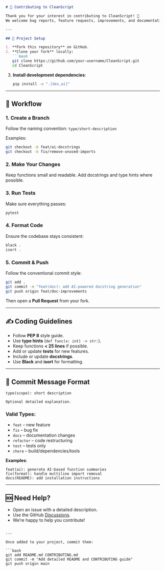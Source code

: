 
```markdown
# 👥 Contributing to CleanScript

Thank you for your interest in contributing to CleanScript! 🎉  
We welcome bug reports, feature requests, improvements, and documentation contributions.

---

## 🧰 Project Setup

1. **Fork this repository** on GitHub.
2. **Clone your fork** locally:
   ```bash
   git clone https://github.com/your-username/CleanScript.git
   cd CleanScript
````

3. **Install development dependencies**:

   ```bash
   pip install -e ".[dev,ai]"
   ```

---

## 🚧 Workflow

### 1. Create a Branch

Follow the naming convention: `type/short-description`

Examples:

```bash
git checkout -b feat/ai-docstrings
git checkout -b fix/remove-unused-imports
```

### 2. Make Your Changes

Keep functions small and readable. Add docstrings and type hints where possible.

### 3. Run Tests

Make sure everything passes:

```bash
pytest
```

### 4. Format Code

Ensure the codebase stays consistent:

```bash
black .
isort .
```

### 5. Commit & Push

Follow the conventional commit style:

```bash
git add .
git commit -m "feat(doc): add AI-powered docstring generation"
git push origin feat/doc-improvements
```

Then open a **Pull Request** from your fork.

---

## ✍️ Coding Guidelines

* Follow **PEP 8** style guide.
* Use **type hints** (`def func(x: int) -> str:`).
* Keep functions **< 25 lines** if possible.
* Add or update **tests** for new features.
* Include or update **docstrings**.
* Use **Black** and **isort** for formatting.

---

## 🔖 Commit Message Format

```
type(scope): short description

Optional detailed explanation.
```

### Valid Types:

* `feat` – new feature
* `fix` – bug fix
* `docs` – documentation changes
* `refactor` – code restructuring
* `test` – tests only
* `chore` – build/dependencies/tools

**Examples**:

```
feat(ai): generate AI-based function summaries
fix(format): handle multiline import removal
docs(README): add installation instructions
```

---

## 🆘 Need Help?

* Open an issue with a detailed description.
* Use the GitHub [Discussions](https://github.com/your-username/CleanScript/discussions).
* We’re happy to help you contribute!

````

---

Once added to your project, commit them:

```bash
git add README.md CONTRIBUTING.md
git commit -m "Add detailed README and CONTRIBUTING guide"
git push origin main
````
